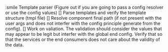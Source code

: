 :smile Template parser (Figure out if you are going to pass a config resolver or use the config values)
[] Parse templates and verify the template structure (tmpl file)
[] Resolve component final path (if not present with the user args and does not interfer with the config principle generate from the config).
[] Work on valiation. The validation should consider the values that may appear to be legit but interfer with the global end config. Verify that so that the services or the end consumers does not care about the validity of the data.